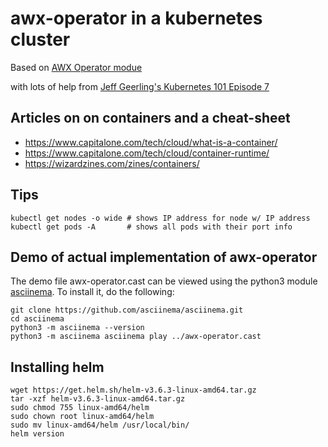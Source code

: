 # awx-operator in a kubernetes cluster

Based on [AWX Operator modue](https://github.com/ansible/awx-operator)

with lots of help from [Jeff Geerling's Kubernetes 101 Episode 7](https://www.youtube.com/watch?v=Q7G6DBaIJ1c&ab_channel=JeffGeerling)

## Articles on on containers and a cheat-sheet

- https://www.capitalone.com/tech/cloud/what-is-a-container/
- https://www.capitalone.com/tech/cloud/container-runtime/
- https://wizardzines.com/zines/containers/

## Tips

    kubectl get nodes -o wide # shows IP address for node w/ IP address
    kubectl get pods -A       # shows all pods with their port info

## Demo of actual implementation of awx-operator

The demo file awx-operator.cast can be viewed using the python3 module 
[asciinema](https://github.com/asciinema/asciinema.git). To install it,
do the following:

    git clone https://github.com/asciinema/asciinema.git
    cd asciinema
    python3 -m asciinema --version
    python3 -m asciinema asciinema play ../awx-operator.cast

## Installing helm

    wget https://get.helm.sh/helm-v3.6.3-linux-amd64.tar.gz
    tar -xzf helm-v3.6.3-linux-amd64.tar.gz
    sudo chmod 755 linux-amd64/helm
    sudo chown root linux-amd64/helm
    sudo mv linux-amd64/helm /usr/local/bin/
    helm version

